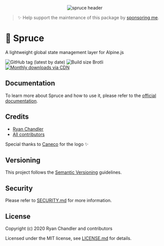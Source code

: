 <p align="center"><img src="/art/header.png?1" alt="spruce header"></p>

> ✨ Help support the maintenance of this package by [sponsoring me](https://github.com/sponsors/ryangjchandler).

# 🌲 Spruce

A lightweight global state management layer for Alpine.js

![GitHub tag (latest by date)](https://img.shields.io/github/v/tag/ryangjchandler/spruce?label=version&style=flat-square)
![Build size Brotli](https://img.badgesize.io/ryangjchandler/spruce/master/dist/spruce.umd.js.svg?compression=gzip&style=flat-square&color=green)
[![Monthly downloads via CDN](https://data.jsdelivr.com/v1/package/gh/ryangjchandler/spruce/badge)](https://www.jsdelivr.com/package/gh/ryangjchandler/spruce)

## Documentation

To learn more about Spruce and how to use it, please refer to the [official documentation](https://spruce.ryangjchandler.co.uk).

## Credits

- [Ryan Chandler](https://github.com/ryangjchandler)
- [All contributors](https://github.com/ryangjchandler/spruce/contributors)

Special thanks to [Caneco](https://twitter.com/caneco) for the logo ✨

## Versioning

This project follows the [Semantic Versioning](https://semver.org/) guidelines.

## Security

Please refer to [SECURITY.md](SECURITY.md) for more information.

## License

Copyright (c) 2020 Ryan Chandler and contributors

Licensed under the MIT license, see [LICENSE.md](LICENSE.md) for details.
